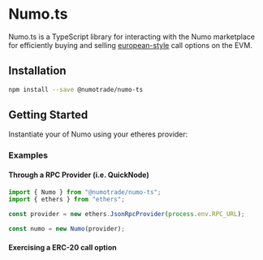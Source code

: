 # Numo.ts

Numo.ts is a TypeScript library for interacting with the Numo marketplace for efficiently buying and selling [european-style](https://en.wikipedia.org/wiki/European_option) call options on the EVM.

## Installation

```bash
npm install --save @numotrade/numo-ts
```

## Getting Started

Instantiate your of Numo using your etheres provider:

### Examples

#### Through a RPC Provider (i.e. QuickNode) 

```typescript
import { Numo } from "@numotrade/numo-ts";
import { ethers } from "ethers";

const provider = new ethers.JsonRpcProvider(process.env.RPC_URL);

const numo = new Numo(provider);
```

#### Exercising a ERC-20 call option








